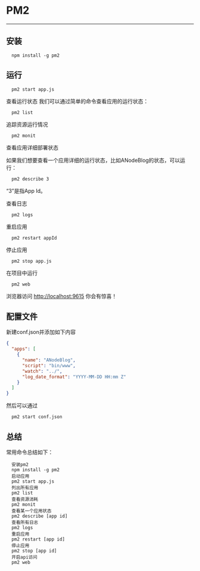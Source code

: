   # PM2
  ---
  
  
      
  ## 安装
  
      npm install -g pm2
  ## 运行
  
      pm2 start app.js
      
  查看运行状态
  我们可以通过简单的命令查看应用的运行状态：
  
      pm2 list
      
  追踪资源运行情况
  
      pm2 monit
      
  查看应用详细部署状态
  
  如果我们想要查看一个应用详细的运行状态，比如ANodeBlog的状态，可以运行：
  
      pm2 describe 3
  “3”是指App Id。    
      
  查看日志
  
      pm2 logs
  
  重启应用
  
      pm2 restart appId
      
  停止应用
  
      pm2 stop app.js
  
  在项目中运行
  
      pm2 web
  浏览器访问 <http://localhost:9615> 你会有惊喜！
  
  ## 配置文件
  
  新建conf.json并添加如下内容
  ```json
  {
    "apps": [
      {
        "name": "ANodeBlog",
        "script": "bin/www",
        "watch": "../",
        "log_date_format": "YYYY-MM-DD HH:mm Z"
      }
    ]
  }
  ```
  然后可以通过
  
      pm2 start conf.json
  
  ## 总结
  
  常用命令总结如下：
  
      安装pm2
      npm install -g pm2
      启动应用
      pm2 start app.js
      列出所有应用
      pm2 list
      查看资源消耗
      pm2 monit
      查看某一个应用状态
      pm2 describe [app id]
      查看所有日志
      pm2 logs
      重启应用
      pm2 restart [app id]
      停止应用
      pm2 stop [app id]
      开启api访问
      pm2 web    

